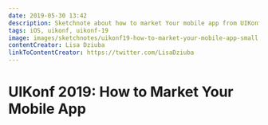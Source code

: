 ```yaml
---
date: 2019-05-30 13:42
description: Sketchnote about how to market Your mobile app from UIKonf 2019
tags: iOS, uikonf, uikonf-19
image: images/sketchnotes/uikonf19-how-to-market-your-mobile-app-small.jpg
contentCreator: Lisa Dziuba
linkToContentCreator: https://twitter.com/LisaDziuba
---
```


# UIKonf 2019: How to Market Your Mobile App
